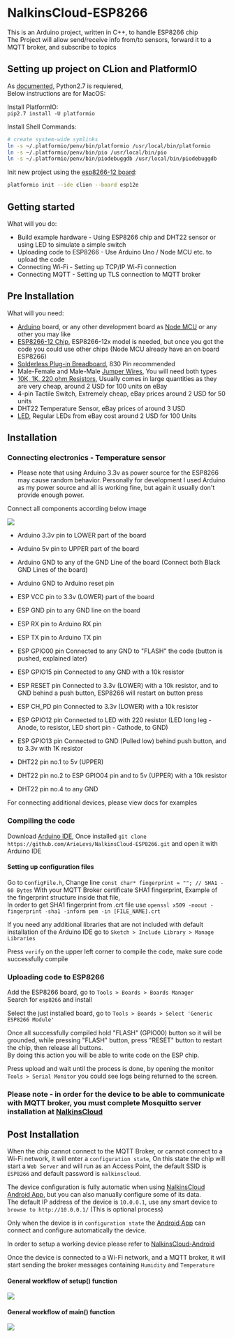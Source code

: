 NalkinsCloud-ESP8266
====================

This is an Arduino project, written in C++, to handle ESP8266 chip  
The Project will allow send/receive info from/to sensors, forward it to a MQTT broker, and subscribe to topics

Setting up project on CLion and PlatformIO
------------------------------------------

As [documented](https://docs.platformio.org/en/latest/ide/clion.html), Python2.7 is requiered,  
Below instructions are for MacOS:

Install PlatformIO:  
`pip2.7 install -U platformio`

Install Shell Commands:
```bash
# create system-wide symlinks
ln -s ~/.platformio/penv/bin/platformio /usr/local/bin/platformio
ln -s ~/.platformio/penv/bin/pio /usr/local/bin/pio
ln -s ~/.platformio/penv/bin/piodebuggdb /usr/local/bin/piodebuggdb
```

Init new project using the [esp8266-12 board](https://docs.platformio.org/en/latest/boards/espressif8266/esp12e.html):

```bash
platformio init --ide clion --board esp12e
```

Getting started
---------------
What will you do:
* Build example hardware - Using ESP8266 chip and DHT22 sensor or using LED to simulate a simple switch
* Uploading code to ESP8266 - Use Arduino Uno / Node MCU etc. to upload the code
* Connecting Wi-Fi - Setting up TCP/IP Wi-Fi connection
* Connecting MQTT - Setting up TLS connection to MQTT broker

Pre Installation
----------------
What will you need:
* [Arduino](https://store.arduino.cc/arduino-uno-rev3) board, or any other development board as [Node MCU](http://www.nodemcu.com/index_en.html) or any other you may like
* [ESP8266-12 Chip](https://en.wikipedia.org/wiki/ESP8266), ESP8266-12x model is needed, but once you got the code you could use other chips (Node MCU already have an on board ESP8266)
* [Solderless Plug-in Breadboard](https://en.wikipedia.org/wiki/Breadboard), 830 Pin recommended
* Male-Female and Male-Male [Jumper Wires](https://en.wikipedia.org/wiki/Jump_wire), You will need both types
* [10K, 1K, 220 ohm Resistors](https://en.wikipedia.org/wiki/Resistor), Usually comes in large quantities as they are very cheap, around 2 USD for 100 units on eBay
* 4-pin Tactile Switch, Extremely cheap, eBay prices around 2 USD for 50 units
* DHT22 Temperature Sensor, eBay prices of around 3 USD
* [LED](https://en.wikipedia.org/wiki/Light-emitting_diode), Regular LEDs from eBay cost around 2 USD for 100 Units

Installation
------------

### Connecting electronics - Temperature sensor
* Please note that using Arduino 3.3v as power source for the ESP8266 may cause random behavior. Personally for development I used Arduino as my power source and all is working fine, but again it usually don't provide enough power.  

Connect all components according below image

![](docs/ESP8266_DHT22_Breadboard.png)

* Arduino 3.3v pin to LOWER part of the board
* Arduino 5v pin to UPPER part of the board
* Arduino GND to any of the GND Line of the board (Connect both Black GND Lines of the board)
* Arduino GND to Arduino reset pin
* ESP VCC pin to 3.3v (LOWER) part of the board
* ESP GND pin to any GND line on the board
* ESP RX pin to Arduino RX pin
* ESP TX pin to Arduino TX pin
* ESP GPIO00 pin Connected to any GND to "FLASH" the code (button is pushed, explained later)
* ESP GPIO15 pin Connected to any GND with a 10k resistor
* ESP RESET pin Connected to 3.3v (LOWER) with a 10k resistor, and to GND behind a push button, ESP8266 will restart on button press
* ESP CH_PD pin Connected to 3.3v (LOWER) with a 10k resistor
* ESP GPIO12 pin Connected to LED with 220 resistor (LED long leg - Anode, to resistor, LED short pin - Cathode, to GND)
* ESP GPIO13 pin Connected to GND (Pulled low) behind push button, and to 3.3v with 1K resistor

* DHT22 pin no.1 to 5v (UPPER)
* DHT22 pin no.2 to ESP GPIO04 pin and to 5v (UPPER) with a 10k resistor
* DHT22 pin no.4 to any GND

For connecting additional devices, please view docs for examples

### Compiling the code
Download [Arduino IDE](https://www.arduino.cc/en/Main/Software), 
Once installed `git clone https://github.com/ArieLevs/NalkinsCloud-ESP8266.git` and open it with Arduino IDE

#### Setting up configuration files 
Go to `ConfigFile.h`, Change line `const char* fingerprint = ""; // SHA1 - 60 Bytes` With your MQTT Broker certificate SHA1 fingerprint,
Example of the fingerprint structure inside that file,  
In order to get SHA1 fingerprint from .crt file use `openssl x509 -noout -fingerprint -sha1 -inform pem -in [FILE_NAME].crt`  


If you need any additional libraries that are not included with default installation of the Arduino IDE go to `Sketch > Include Library > Manage Libraries`

Press `verify` on the upper left corner to compile the code, make sure code successfully compile

### Uploading code to ESP8266
Add the ESP8266 board, go to `Tools > Boards > Boards Manager`  
Search for `esp8266` and install

Select the just installed board, go to `Tools > Boards > Select 'Generic ESP8266 Module'`

Once all successfully compiled hold "FLASH" (GPIO00) button so it will be grounded,
while pressing "FLASH" button, press "RESET" button to restart the chip, then release all buttons.  
By doing this action you will be able to write code on the ESP chip.

Press upload and wait until the process is done, by opening the monitor `Tools > Serial Monitor` you could see logs being returned to the screen.

### Please note - in order for the device to be able to communicate with MQTT broker, you must complete Mosquitto server installation at [NalkinsCloud](https://github.com/ArieLevs/NalkinsCloud)

Post Installation
-----------------

When the chip cannot connect to the MQTT Broker, or cannot connect to a Wi-Fi network, it will enter a `configuration state`,
On this state the chip will start a `Web Server` and will run as an Access Point, the default SSID is `ESP8266` and default password is `nalkinscloud`.

The device configuration is fully automatic when using [NalkinsCloud Android App](https://github.com/ArieLevs/NalkinsCloud-Android),
but you can also manually configure some of its data.  
The default IP address of the device is `10.0.0.1`, use any smart device to `browse to http://10.0.0.1/` (This is optional process)

Only when the device is in `configuration state` the [Android App](https://github.com/ArieLevs/NalkinsCloud-Android) can connect and configure automatically the device.

In order to setup a working device please refer to [NalkinsCloud-Android](https://github.com/ArieLevs/NalkinsCloud-Android)

Once the device is connected to a Wi-Fi network, and a MQTT broker, it will start sending the broker messages containing `Humidity` and `Temperature`

#### General workflow of setup() function

![](docs/ESP8266_Setup_Function_draw.io.png)

#### General workflow of main() function

![](docs/ESP8266_Main_Function_draw.io.png)
